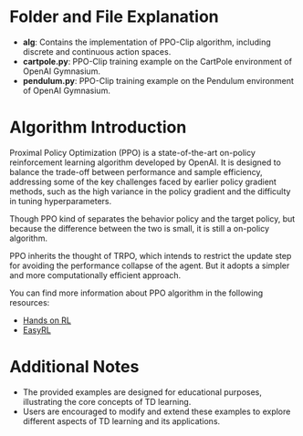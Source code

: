 # Folder and File Explanation

- **alg**: Contains the implementation of PPO-Clip algorithm, including discrete and continuous action spaces.
- **cartpole.py**: PPO-Clip training example on the CartPole environment of OpenAI Gymnasium.
- **pendulum.py**: PPO-Clip training example on the Pendulum environment of OpenAI Gymnasium.

# Algorithm Introduction

Proximal Policy Optimization (PPO) is a state-of-the-art on-policy reinforcement learning algorithm developed by OpenAI. It is designed to balance the trade-off between performance and sample efficiency, addressing some of the key challenges faced by earlier policy gradient methods, such as the high variance in the policy gradient and the difficulty in tuning hyperparameters.

Though PPO kind of separates the behavior policy and the target policy, but because the difference between the two is small, it is still a on-policy algorithm.

PPO inherits the thought of TRPO, which intends to restrict the update step for avoiding the performance collapse of the agent. But it adopts a simpler and more computationally efficient approach.

You can find more information about PPO algorithm in the following resources:

- [Hands on RL](https://hrl.boyuai.com/chapter/2/ppo%E7%AE%97%E6%B3%95)
- [EasyRL](https://datawhalechina.github.io/easy-rl/#/chapter5/chapter5)

# Additional Notes

- The provided examples are designed for educational purposes, illustrating the core concepts of TD learning.
- Users are encouraged to modify and extend these examples to explore different aspects of TD learning and its applications.
